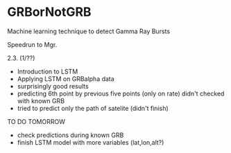 # GRBorNotGRB

Machine learning technique to detect Gamma Ray Bursts


Speedrun to Mgr.

2.3. (1/??)
- Introduction to LSTM
- Applying LSTM on GRBalpha data
- surprisingly good results
- predicting 6th point by previous five points (only on rate)
  didn't checked with known GRB
- tried to predict only the path of satelite (didn't finish)

TO DO TOMORROW
- check predictions during known GRB
- finish LSTM model with more variables (lat,lon,alt?)
